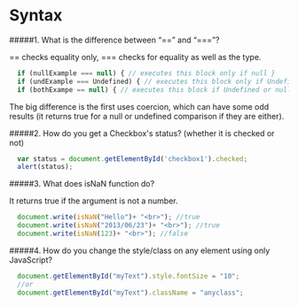 Syntax
======

#####1. What is the difference between “==” and “===”?
  
  == checks equality only, 
  === checks for equality as well as the type.

```javascript
  if (nullExample === null) { // executes this block only if null }
  if (undExample === Undefined) { // executes this block only if Undefined }
  if (bothExampe == null) { // executes this block if Undefined or null }
```

The big difference is the first uses coercion, which can have some odd results (it returns true for a null or undefined comparison if they are either).

#####2. How do you get a Checkbox's status? (whether it is checked or not)

```javascript
  var status = document.getElementById('checkbox1').checked; 
  alert(status); 
```
  
#####3. What does isNaN function do? 

  It returns true if the argument is not a number.

```javascript
  document.write(isNaN("Hello")+ "<br>"); //true
  document.write(isNaN("2013/06/23")+ "<br>"); //true
  document.write(isNaN(123)+ "<br>"); //false
```

#####4. How do you change the style/class on any element using only JavaScript? 

```javascript
  document.getElementById("myText").style.fontSize = "10";
  //or
  document.getElementById("myText").className = "anyclass"; 
```
